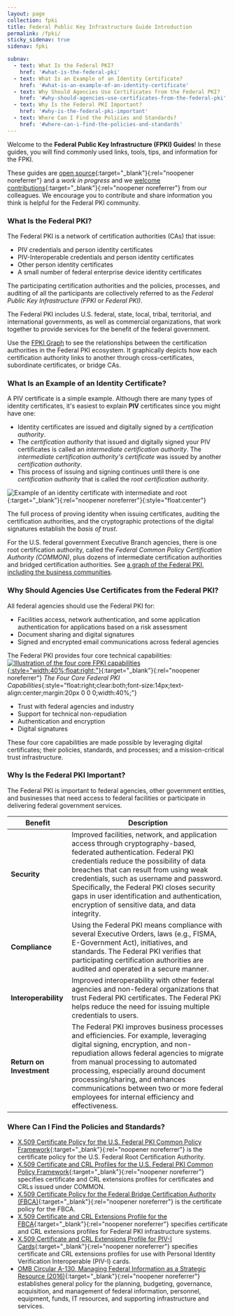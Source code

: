 ```yaml
---
layout: page
collection: fpki
title: Federal Public Key Infrastructure Guide Introduction
permalink: /fpki/
sticky_sidenav: true
sidenav: fpki

subnav:
  - text: What Is the Federal PKI?
    href: '#what-is-the-federal-pki'
  - text: What Is an Example of an Identity Certificate?
    href: '#what-is-an-example-of-an-identity-certificate'
  - text: Why Should Agencies Use Certificates from the Federal PKI?
    href: '#why-should-agencies-use-certificates-from-the-federal-pki'
  - text: Why Is the Federal PKI Important?
    href: '#why-is-the-federal-pki-important'
  - text: Where Can I Find the Policies and Standards?
    href: '#where-can-i-find-the-policies-and-standards'
---
```


Welcome to the **Federal Public Key Infrastructure (FPKI) Guides**! In these guides, you will find commonly used links, tools, tips, and information for the FPKI.

These guides are [open source](https://github.com/gsa/ficam-playbooks){:target="_blank"}{:rel="noopener noreferrer"} and a _work in progress_ and we [welcome contributions](https://www.idmanagement.gov/contribute/){:target="_blank"}{:rel="noopener noreferrer"} from our colleagues.  We encourage you to contribute and share information you think is helpful for the Federal PKI community.
 
### What Is the Federal PKI?

The Federal PKI is a network of certification authorities (CAs) that issue:

- PIV credentials and person identity certificates
- PIV-Interoperable credentials and person identity certificates
- Other person identity certificates
- A small number of federal enterprise device identity certificates

The participating certification authorities and the policies, processes, and auditing of all the participants are collectively referred to as the _Federal Public Key Infrastructure (FPKI_ or _Federal PKI)_.

The Federal PKI includes U.S. federal, state, local, tribal, territorial, and international governments, as well as commercial organizations, that work together to provide services for the benefit of the federal government.

Use the [FPKI Graph]({{site.baseurl}}/fpki/tools/fpkigraph/) to see the relationships between the certification authorities in the Federal PKI ecosystem. It graphically depicts how each certification authority links to another through cross-certificates, subordinate certificates, or bridge CAs.

### What Is an Example of an Identity Certificate?
A PIV certificate is a simple example.  Although there are many types of identity certificates, it's easiest to explain **PIV** certificates since you might have one:

* Identity certificates are issued and digitally signed by a _certification authority_.  
* The _certification authority_ that issued and digitally signed your PIV certificates is called an _intermediate certification authority_. The _intermediate certification authority's certificate_ was issued by another _certification authority_.  
* This process of issuing and signing continues until there is one _certification authority_ that is called the _root certification authority_.

![Example of an identity certificate with intermediate and root]({{site.baseurl}}/assets/fpki/pivcertificatechain_small.png){:target="_blank"}{:rel="noopener noreferrer"}{:style="float:center"}

The full process of proving identity when issuing certificates, auditing the certification authorities, and the cryptographic protections of the digital signatures establish the _basis of trust_.

For the U.S. federal government Executive Branch agencies, there is one root certification authority, called the _Federal Common Policy Certification Authority (COMMON)_, plus dozens of intermediate certification authorities and bridged certification authorities. See [a graph of the Federal PKI, including the business communities]({{site.baseurl}}/fpki/tools/fpkigraph/).


### Why Should Agencies Use Certificates from the Federal PKI?

All federal agencies should use the Federal PKI for:

* Facilities access, network authentication, and some application authentication for applications based on a risk assessment
* Document sharing and digital signatures
* Signed and encrypted email communications across federal agencies

The Federal PKI provides four core technical capabilities:
[![Illustration of the four core FPKI capabilities]({{site.baseurl}}/assets/fpki/fpki-core.png){:style="width:40%;float:right;"}]({{site.baseurl}}/assets/fpki/fpki-core.png){:target="_blank"}{:rel="noopener noreferrer"}
*The Four Core Federal PKI Capabilities*{:style="float:right;clear:both;font-size:14px;text-align:center;margin:20px 0 0 0;width:40%;"}

* Trust with federal agencies and industry
* Support for technical non-repudiation
* Authentication and encryption
* Digital signatures

These four core capabilities are made possible by leveraging digital certificates; their policies, standards, and processes; and a mission-critical trust infrastructure. 


### Why Is the Federal PKI Important?

The Federal PKI is important to federal agencies, other government entities, and businesses that need access to federal facilities or participate in delivering federal government services.    

|**Benefit**|**Description**|
|-----------|---------------|
|**Security**| Improved facilities, network, and application access through cryptography-based, federated authentication. Federal PKI credentials reduce the possibility of data breaches that can result from using weak credentials, such as username and password. Specifically, the Federal PKI closes security gaps in user identification and authentication, encryption of sensitive data, and data integrity. |
|**Compliance**| Using the Federal PKI means compliance with several Executive Orders, laws (e.g., FISMA, E-Government Act), initiatives, and standards. The Federal PKI verifies that participating certification authorities are audited and operated in a secure manner.|
|**Interoperability**| Improved interoperability with other federal agencies and non-federal organizations that trust Federal PKI certificates. The Federal PKI helps reduce the need for issuing multiple credentials to users.|
|**Return on Investment**| The Federal PKI improves business processes and efficiencies.  For example, leveraging digital signing, encryption, and non-repudiation allows federal agencies to migrate from manual processing to automated processing, especially around document processing/sharing, and enhances communications between two or more federal employees for internal efficiency and effectiveness.  


### Where Can I Find the Policies and Standards?

* [X.509 Certificate Policy for the U.S. Federal PKI Common Policy Framework](https://www.idmanagement.gov/docs/fpki-x509-cert-policy-common.pdf){:target="_blank"}{:rel="noopener noreferrer"} is the certificate policy for the U.S. Federal Root Certification Authority.
* [X.509 Certificate and CRL Profiles for the U.S. Federal PKI Common Policy Framework](https://www.idmanagement.gov/docs/fpki-x509-cert-profile-common.pdf){:target="_blank"}{:rel="noopener noreferrer"} specifies certificate and CRL extensions profiles for certificates and CRLs issued under COMMON.
* [X.509 Certificate Policy for the Federal Bridge Certification Authority (FBCA)](https://www.idmanagement.gov/docs/fpki-x509-cert-policy-fbca.pdf){:target="_blank"}{:rel="noopener noreferrer"} is the certificate policy for the FBCA.
* [X.509 Certificate and CRL Extensions Profile for the FBCA](https://www.idmanagement.gov/docs/fpki-x509-cert-profiles-fbca.pdf){:target="_blank"}{:rel="noopener noreferrer"} specifies certificate and CRL extensions profiles for Federal PKI infrastructure systems.
* [X.509 Certificate and CRL Extensions Profile for PIV-I Cards](https://www.idmanagement.gov/docs/fpki-x509-cert-profiles-pivi.pdf){:target="_blank"}{:rel="noopener noreferrer"} specifies certificate and CRL extensions profiles for use with Personal Identity Verification Interoperable (PIV-I) cards.
* [OMB Circular A-130, Managing Federal Information as a Strategic Resource (2016)](https://obamawhitehouse.archives.gov/sites/default/files/omb/assets/OMB/circulars/a130/a130revised.pdf?msclkid=b1259175c7f211ec8144311a36ca5067){:target="_blank"}{:rel="noopener noreferrer"} establishes general policy for the planning, budgeting, governance, acquisition, and management of federal information, personnel, equipment, funds, IT resources, and supporting infrastructure and services.
